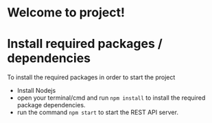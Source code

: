 # Welcome to  project!


# Install required packages / dependencies
To install the required packages in order to start the project 
- Install Nodejs 
- open your terminal/cmd and run `npm install` to install the required package dependencies.
- run the command `npm start` to start the REST API server. 